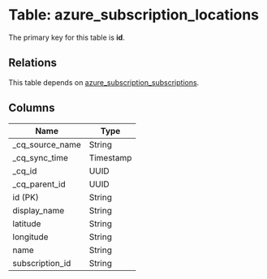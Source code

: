 # Table: azure_subscription_locations

The primary key for this table is **id**.

## Relations

This table depends on [azure_subscription_subscriptions](azure_subscription_subscriptions.md).

## Columns

| Name          | Type          |
| ------------- | ------------- |
|_cq_source_name|String|
|_cq_sync_time|Timestamp|
|_cq_id|UUID|
|_cq_parent_id|UUID|
|id (PK)|String|
|display_name|String|
|latitude|String|
|longitude|String|
|name|String|
|subscription_id|String|